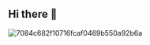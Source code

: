 ## Hi there 👋

![7084c682f10716fcaf0469b550a92b6a](https://github.com/user-attachments/assets/ff5639be-9c00-408f-953f-05784fd59238)


<!--
**hherpa/hherpa** is a ✨ _special_ ✨ repository because its `README.md` (this file) appears on your GitHub profile.

Here are some ideas to get you started:

- 🔭 I’m currently working on ...
- 🌱 I’m currently learning ...
- 👯 I’m looking to collaborate on ...
- 🤔 I’m looking for help with ...
- 💬 Ask me about ...
- 📫 How to reach me: ...
- 😄 Pronouns: ...
- ⚡ Fun fact: ...
-->
